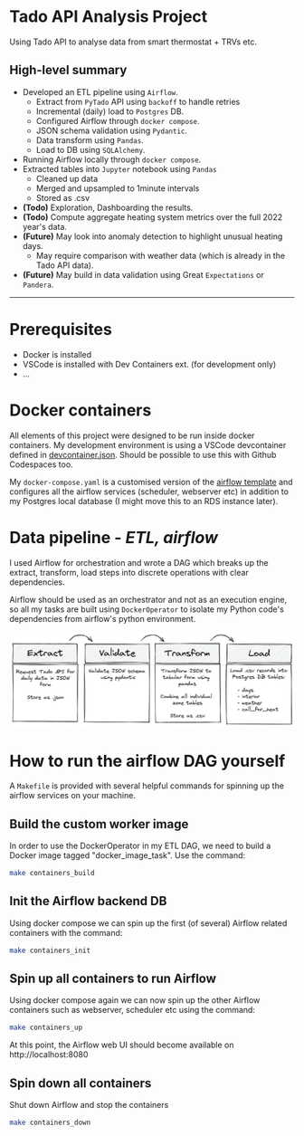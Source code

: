 # Tado API Analysis Project
Using Tado API to analyse data from smart thermostat + TRVs etc.

## High-level summary
- Developed an ETL pipeline using `Airflow`.
    - Extract from `PyTado` API using `backoff` to handle retries
    - Incremental (daily) load to `Postgres` DB.
    - Configured Airflow through `docker compose`.
    - JSON schema validation using `Pydantic`.
    - Data transform using `Pandas`.
    - Load to DB using `SQLAlchemy`.
- Running Airflow locally through `docker compose`.
- Extracted tables into `Jupyter` notebook using `Pandas`
    - Cleaned up data
    - Merged and upsampled to 1minute intervals
    - Stored as .csv
- **(Todo)** Exploration, Dashboarding the results.
- **(Todo)** Compute aggregate heating system metrics over the full 2022 year's data.
- **(Future)** May look into anomaly detection to highlight unusual heating days.
    - May require comparison with weather data (which is already in the Tado API data).
- **(Future)** May build in data validation using Great `Expectations` or `Pandera`. 

---

# Prerequisites
- Docker is installed
- VSCode is installed with Dev Containers ext. (for development only)
- ...

# Docker containers

All elements of this project were designed to be run inside docker containers. My development environment is using a VSCode devcontainer defined in [devcontainer.json](.devcontainer/devcontainer.json). Should be possible to use this with Github Codespaces too.

My `docker-compose.yaml` is a customised version of the [airflow template](https://airflow.apache.org/docs/apache-airflow/2.5.0/docker-compose.yaml) and configures all the airflow services (scheduler, webserver etc) in addition to my Postgres local database (I might move this to an RDS instance later).

# Data pipeline - *ETL, airflow*

I used Airflow for orchestration and wrote a DAG which breaks up the extract, transform, load steps into discrete operations with clear dependencies.

Airflow should be used as an orchestrator and not as an execution engine, so all my tasks are built using `DockerOperator` to isolate my Python code's dependencies from airflow's python environment.

![ETL steps in DAG](docs/images/etl_steps.excalidraw.png)


# How to run the airflow DAG yourself
A `Makefile` is provided with several helpful commands for spinning up the airflow services on your machine.

## Build the custom worker image
In order to use the DockerOperator in my ETL DAG, we need to build a Docker image tagged "docker_image_task".  Use the command:

```bash
make containers_build
```

## Init the Airflow backend DB
Using docker compose we can spin up the first (of several) Airflow related containers with the command:

```bash
make containers_init
```

## Spin up all containers to run Airflow
Using docker compose again we can now spin up the other Airflow containers such as webserver, scheduler etc using the command:

```bash
make containers_up
```

At this point, the Airflow web UI should become available on http://localhost:8080

## Spin down all containers
Shut down Airflow and stop the containers

```bash
make containers_down
```